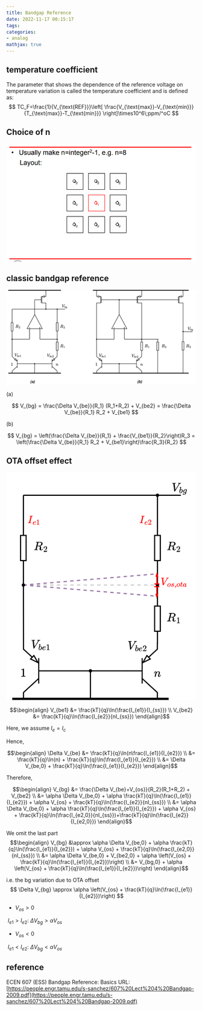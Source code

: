 ```yaml
---
title: Bandgap Reference
date: 2022-11-17 00:15:17
tags:
categories:
- analog
mathjax: true
---
```




## temperature coefficient

The parameter that shows the dependence of the reference voltage on temperature variation is called the temperature coefficient and is defined as:
$$
TC_F=\frac{1}{V_{\text{REF}}}\left[ \frac{V_{\text{max}}-V_{\text{min}}}{T_{\text{max}}-T_{\text{min}}} \right]\times10^6\;ppm/^oC
$$

## Choice of n



![image-20221117002714125](bgr/image-20221117002714125.png)




## classic bandgap reference

![bg.drawio](bgr/bg.drawio.svg)

(a) 


$$
V_{bg} = \frac{\Delta V_{be}}{R_1} (R_1+R_2) + V_{be2} = \frac{\Delta V_{be}}{R_1} R_2 + V_{be1}
$$


(b)


$$
V_{bg} = \left(\frac{\Delta V_{be}}{R_1} + \frac{V_{be1}}{R_2}\right)R_3 = \left(\frac{\Delta V_{be}}{R_1} R_2 + V_{be1}\right)\frac{R_3}{R_2}
$$



## OTA offset effect


![bg_ota_vos.drawio](bgr/bg_ota_vos.drawio.svg)

$$\begin{align}
V_{be1} &= \frac{kT}{q}\ln(\frac{I_{e1}}{I_{ss}}) \\
V_{be2} &= \frac{kT}{q}\ln(\frac{I_{e2}}{nI_{ss}})
\end{align}$$

Here, we assume $I_e = I_c$



Hence,

$$\begin{align}
\Delta V_{be} &= \frac{kT}{q}\ln(n\frac{I_{e1}}{I_{e2}}) \\
&= \frac{kT}{q}\ln(n) + \frac{kT}{q}\ln(\frac{I_{e1}}{I_{e2}}) \\
&= \Delta V_{be,0} + \frac{kT}{q}\ln(\frac{I_{e1}}{I_{e2}})
\end{align}$$

Therefore,

$$\begin{align}
V_{bg} &= \frac{\Delta V_{be}+V_{os}}{R_2}(R_1+R_2) + V_{be2} \\
&= \alpha \Delta V_{be,0} + \alpha \frac{kT}{q}\ln(\frac{I_{e1}}{I_{e2}}) + \alpha V_{os} + \frac{kT}{q}\ln(\frac{I_{e2}}{nI_{ss}}) \\
&= \alpha \Delta V_{be,0} + \alpha \frac{kT}{q}\ln(\frac{I_{e1}}{I_{e2}}) + \alpha V_{os} + \frac{kT}{q}\ln(\frac{I_{e2,0}}{nI_{ss}})+\frac{kT}{q}\ln(\frac{I_{e2}}{I_{e2,0}})
\end{align}$$



We omit the last part
$$\begin{align}
V_{bg} &\approx \alpha \Delta V_{be,0} + \alpha \frac{kT}{q}\ln(\frac{I_{e1}}{I_{e2}}) + \alpha V_{os} + \frac{kT}{q}\ln(\frac{I_{e2,0}}{nI_{ss}}) \\
&= \alpha \Delta V_{be,0} + V_{be2,0} + \alpha \left(V_{os} + \frac{kT}{q}\ln(\frac{I_{e1}}{I_{e2}})\right) \\
&= V_{bg,0} + \alpha \left(V_{os} + \frac{kT}{q}\ln(\frac{I_{e1}}{I_{e2}})\right)
\end{align}$$

i.e. the bg variation due to OTA offset
$$
\Delta V_{bg} \approx \alpha \left(V_{os} + \frac{kT}{q}\ln(\frac{I_{e1}}{I_{e2}})\right)
$$

- $V_{os} \gt 0$

​	$I_{e1} \gt I_{e2}$: $\Delta V_{bg} \gt \alpha V_{os}$

- $V_{os} \lt 0$

​	$I_{e1} \lt I_{e2}$: $\Delta V_{bg} \lt \alpha V_{os}$

## reference

ECEN 607 (ESS) Bandgap Reference: Basics URL:[https://people.engr.tamu.edu/s-sanchez/607%20Lect%204%20Bandgap-2009.pdf](https://people.engr.tamu.edu/s-sanchez/607%20Lect%204%20Bandgap-2009.pdf)
